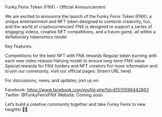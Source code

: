 Funky Fenix Token (FNX) - Official Announcement

We are excited to announce the launch of the Funky Fenix Token (FNX), a unique entertainment and NFT token designed to combine creativity, fun, and the world of cryptocurrencies! FNX is designed to support a series of engaging videos, creative NFT competitions, and a future game, all within a deflationary tokenomics model.

Key Features:

Competitions for the best NFT with FNX rewards
Regular token burning with each new video release
Halving model to ensure long-term FNX value
Special rewards for FNX holders and NFT creators
For more information and to join our community, visit our official pages: [Insert URL here]

For discussions, news, and updates, join us on:

Facebook: https://www.facebook.com/profile.php?id=61570596442863
Twitter: @FunkyFenixFNX
Website: Coming soon

Let’s build a creative community together and take Funky Fenix to new heights! 🚀🔥
